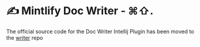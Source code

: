 # ✍️ Mintlify Doc Writer - ⌘⇧.

The official source code for the Doc Writer Intellij Plugin has been moved to the [writer](https://github.com/mintlify/writer) repo

